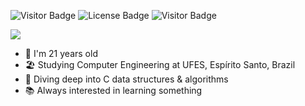 ![Visitor Badge](https://visitor-badge.laobi.icu/badge?page_id=edualfo.visitor-badge)
![License Badge](https://img.shields.io/badge/license-MIT-blue)
![Visitor Badge](https://img.shields.io/badge/made%20in-brazil-green)

<div align="left">
  <img src="https://readme-typing-svg.herokuapp.com?font=Consolas&weight=400&size=36&duration=4000&pause=600&width=800&height=80&color=4AF626&background=00000066&backgroun=000&center=false&vCenter=true&lines=>+Hi%2C+I'm+Eduardo+Abreu!%F0%9F%91%8B%F0%9F%91%8B;>+I'm+a+computer+engineering+student+💻;>+Check+out+some+stuff+below+%F0%9F%8D%B7%F0%9F%97%BF">
</div>

- 🤠 I'm 21 years old<br>
- 🏖️ Studying Computer Engineering at UFES, Espírito Santo, Brazil<br>
- 🤿 Diving deep into C data structures & algorithms<br>
- 📚 Always interested in learning something<br>

<!---
eduabreulfo/eduabreulfo is a ✨ special ✨ repository because its `README.md` (this file) appears on your GitHub profile.
You can click the Preview link to take a look at your changes.
--->
